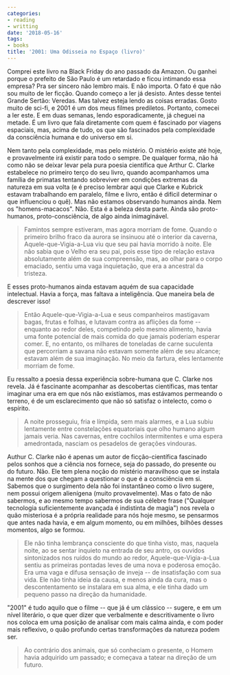 ```yaml
---
categories:
- reading
- writting
date: '2018-05-16'
tags:
- books
title: '2001: Uma Odisseia no Espaço (livro)'
---
```


Comprei este livro na Black Friday do ano passado da Amazon. Ou ganhei porque o prefeito de São Paulo é um retardado e ficou intimando essa empresa? Pra ser sincero não lembro mais. E não importa. O fato é que não sou muito de ler ficção. Quando começo a ler já desisto. Antes desse tentei Grande Sertão: Veredas. Mas talvez esteja lendo as coisas erradas. Gosto muito de sci-fi, e 2001 é um dos meus filmes prediletos. Portanto, comecei a ler este. E em duas semanas, lendo esporadicamente, já cheguei na metade. É um livro que fala diretamente com quem é fascinado por viagens espaciais, mas, acima de tudo, os que são fascinados pela complexidade da consciência humana e do universo em si.

Nem tanto pela complexidade, mas pelo mistério. O mistério existe até hoje, e provavelmente irá existir para todo o sempre. De qualquer forma, não há como não se deixar levar pela pura poesia científica que Arthur C. Clarke estabelece no primeiro terço do seu livro, quando acompanhamos uma família de primatas tentando sobreviver em condições extremas da natureza em sua volta (e é preciso lembrar aqui que Clarke e Kubrick estavam trabalhando em paralelo, filme e livro, então é difícil determinar o que influenciou o quê). Mas não estamos observando humanos ainda. Nem os "homens-macacos". Não. Esta é a beleza desta parte. Ainda são proto-humanos, proto-consciência, de algo ainda inimaginável.

> Famintos sempre estiveram, mas agora morriam de fome. Quando o primeiro brilho fraco da aurora se insinuou até o interior da caverna, Aquele-que-Vigia-a-Lua viu que seu pai havia morrido à noite. Ele não sabia que o Velho era seu pai, pois esse tipo de relação estava absolutamente além de sua compreensão, mas, ao olhar para o corpo emaciado, sentiu uma vaga inquietação, que era a ancestral da tristeza.

E esses proto-humanos ainda estavam aquém de sua capacidade intelectual. Havia a força, mas faltava a inteligência. Que maneira bela de descrever isso!

> Então Aquele-que-Vigia-a-Lua e seus companheiros mastigavam bagas, frutas e folhas, e lutavam contra as aflições da fome -- enquanto ao redor deles, competindo pelo mesmo alimento, havia uma fonte potencial de mais comida do que jamais poderiam esperar comer. E, no entanto, os milhares de toneladas de carne suculenta que percorriam a savana não estavam somente além de seu alcance; estavam além de sua imaginação. No meio da fartura, eles lentamente morriam de fome.

Eu ressalto a poesia dessa experiência sobre-humana que C. Clarke nos revela. Já é fascinante acompanhar as descobertas científicas, mas tentar imaginar uma era em que nós não existíamos, mas estávamos permeando o terreno, é de um esclarecimento que não só satisfaz o intelecto, como o espírito.

> A noite prosseguiu, fria e límpida, sem mais alarmes, e a Lua subiu lentamente entre constelações equatoriais que olho humano algum jamais veria. Nas cavernas, entre cochilos intermitentes e uma espera amedrontada, nasciam os pesadelos de gerações vindouras. 

Authur C. Clarke não é apenas um autor de ficção-científica fascinado pelos sonhos que a ciência nos fornece, seja do passado, do presente ou do futuro. Não. Ele tem plena noção do mistério maravilhoso que se instala na mente dos que chegam a questionar o que é a consciência em si. Sabemos que o surgimento dela não foi instantâneo como o livro sugere, nem possui origem alienígena (muito provavelmente). Mas o fato de não sabermos, e ao mesmo tempo sabermos de sua célebre frase ("Qualquer tecnologia suficientemente avançada é indistinta de magia") nos revela o quão misteriosa é a própria realidade para nós hoje mesmo, se pensarmos que antes nada havia, e em algum momento, ou em milhões, bilhões desses momentos, algo se formou.

> Ele não tinha lembrança consciente do que tinha visto, mas, naquela noite, ao se sentar inquieto na entrada de seu antro, os ouvidos sintonizados nos ruídos do mundo ao redor, Aquele-que-Vigia-a-Lua sentiu as primeiras pontadas leves de uma nova e poderosa emoção. Era uma vaga e difusa sensação de inveja -- de insatisfação com sua vida. Ele não tinha ideia da causa, e menos ainda da cura, mas o descontentamento se instalara em sua alma, e ele tinha dado um pequeno passo na direção da humanidade. 

"2001" é tudo aquilo que o filme -- que já é um clássico -- sugere, e em um nível literário, o que quer dizer que verbalmente e descritivamente o livro nos coloca em uma posição de analisar com mais calma ainda, e com poder mais reflexivo, o quão profundo certas transformações da natureza podem ser.

> Ao contrário dos animais, que só conheciam o presente, o Homem havia adquirido um passado; e começava a tatear na direção de um futuro.


